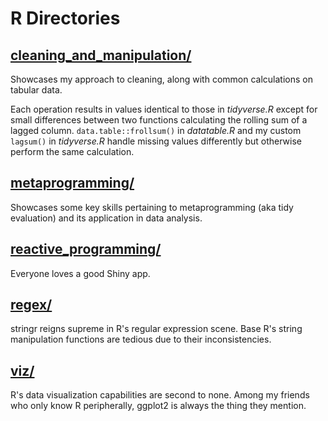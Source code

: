 # R Directories

## [cleaning_and_manipulation/](https://github.com/Ckrenzer/Skill-Showcase/tree/main/R/cleaning_and_manipulation)
Showcases my approach to cleaning, along with common calculations on tabular data.

Each operation results in values identical to those in *tidyverse.R* except for small differences between two functions calculating the rolling sum of a lagged column. `data.table::frollsum()` in *datatable.R* and my custom `lagsum()` in *tidyverse.R* handle missing values differently but otherwise perform the same calculation.


## [metaprogramming/](https://github.com/Ckrenzer/Skill-Showcase/tree/main/R/metaprogramming)
Showcases some key skills pertaining to metaprogramming (aka tidy evaluation) and its application in data analysis.

## [reactive_programming/](https://github.com/Ckrenzer/Skill-Showcase/tree/main/R/reactive_programming)
Everyone loves a good Shiny app.

## [regex/](https://github.com/Ckrenzer/Skill-Showcase/tree/main/R/regex)
stringr reigns supreme in R's regular expression scene. Base R's string manipulation functions are tedious due to their inconsistencies.

## [viz/](https://github.com/Ckrenzer/Skill-Showcase/tree/main/R/viz)
R's data visualization capabilities are second to none. Among my friends who only know R peripherally, ggplot2 is always the thing they mention.